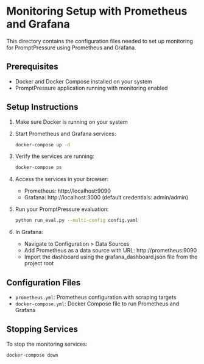 # Monitoring Setup with Prometheus and Grafana

This directory contains the configuration files needed to set up monitoring for PromptPressure using Prometheus and Grafana.

## Prerequisites

- Docker and Docker Compose installed on your system
- PromptPressure application running with monitoring enabled

## Setup Instructions

1. Make sure Docker is running on your system

2. Start Prometheus and Grafana services:
   ```bash
   docker-compose up -d
   ```

3. Verify the services are running:
   ```bash
   docker-compose ps
   ```

4. Access the services in your browser:
   - Prometheus: http://localhost:9090
   - Grafana: http://localhost:3000 (default credentials: admin/admin)

5. Run your PromptPressure evaluation:
   ```bash
   python run_eval.py --multi-config config.yaml
   ```

6. In Grafana:
   - Navigate to Configuration > Data Sources
   - Add Prometheus as a data source with URL: http://prometheus:9090
   - Import the dashboard using the grafana_dashboard.json file from the project root

## Configuration Files

- `prometheus.yml`: Prometheus configuration with scraping targets
- `docker-compose.yml`: Docker Compose file to run Prometheus and Grafana

## Stopping Services

To stop the monitoring services:
```bash
docker-compose down
```
